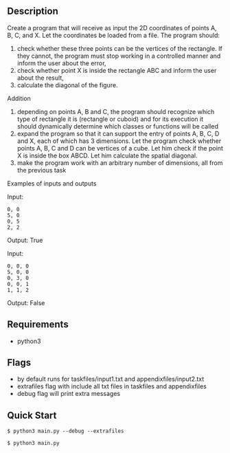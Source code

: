 ## Description
Create a program that will receive as input the 2D coordinates of points A, B, C, and X. Let the coordinates be loaded from a file. The program should:
1. check whether these three points can be the vertices of the rectangle. If they cannot, the program must stop working in a controlled manner and inform the user about the error,
2. check whether point X is inside the rectangle ABC and inform the user about the result,
3. calculate the diagonal of the figure.

Addition
1. depending on points A, B and C, the program should recognize which type of rectangle it is (rectangle or cuboid) and for its execution it should dynamically determine which classes or functions will be called
2. expand the program so that it can support the entry of points A, B, C, D and X, each of which has 3 dimensions. Let the program check whether points A, B, C and D can be vertices of a cube. Let him check if the point X is inside the box ABCD. Let him calculate the spatial diagonal.
3. make the program work with an arbitrary number of dimensions, all from the previous task

Examples of inputs and outputs

Input:
```text
0, 0
5, 0
0, 5
2, 2
```

Output:
True

Input:
```text
0, 0, 0
5, 0, 0
0, 3, 0
0, 0, 1
1, 1, 2
```

Output:
False

## Requirements
- python3

## Flags
- by default runs for taskfiles/input1.txt and appendixfiles/input2.txt
- extrafiles flag with include all txt files in taskfiles and appendixfiles
- debug flag will print extra messages

## Quick Start
```console
$ python3 main.py --debug --extrafiles
```
```console
$ python3 main.py
```
